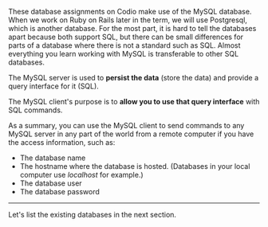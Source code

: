 These database assignments on Codio make use of the MySQL database.  When we work on Ruby on Rails later in the term, we will use Postgresql, which is another database.  For the most part, it is hard to tell the databases apart because both support SQL, but there can be small differences for parts of a database where there is not a standard such as SQL. Almost everything you learn working with MySQL is transferable to other SQL databases.

The MySQL server is used to __persist the data__ (store the data) and provide a query interface for it (SQL).

The MySQL client's purpose is to __allow you to use that query interface__ with SQL commands.

As a summary, you can use the MySQL client to send commands to any MySQL server in any part of the world from a remote computer if you have the access information, such as:

- The database name
- The hostname where the database is hosted. (Databases in your local computer use _localhost_ for example.)
- The database user
- The database password


---

Let's list the existing databases in the next section.